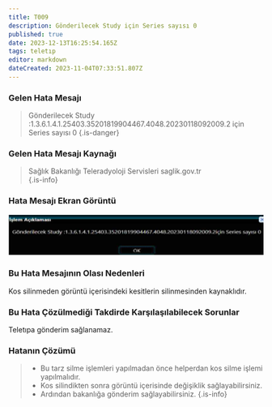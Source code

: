 ```yaml
---
title: T009
description: Gönderilecek Study için Series sayısı 0
published: true
date: 2023-12-13T16:25:54.165Z
tags: teletıp
editor: markdown
dateCreated: 2023-11-04T07:33:51.807Z
---
```


### Gelen Hata Mesajı 

> Gönderilecek Study :1.3.6.1.4.1.25403.35201819904467.4048.20230118092009.2 için Series sayısı 0
{.is-danger}


### Gelen Hata Mesajı Kaynağı
> Sağlık Bakanlığı Teleradyoloji Servisleri  saglik.gov.tr  
{.is-info}

### Hata Mesajı Ekran Görüntü

![t009.png](/hatagoruntu/t009.png)

### Bu Hata Mesajının Olası Nedenleri
Kos silinmeden görüntü içerisindeki kesitlerin silinmesinden kaynaklıdır.

### Bu Hata Çözülmediği Takdirde Karşılaşılabilecek Sorunlar
Teletıpa gönderim sağlanamaz.

### Hatanın Çözümü
> - Bu tarz silme işlemleri yapılmadan önce helperdan kos silme işlemi yapılmalıdır. 
> - Kos silindikten sonra görüntü içerisinde değişiklik sağlayabilirsiniz.
> - Ardından bakanlığa gönderim sağlayabilirsiniz.
{.is-info}

